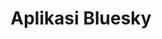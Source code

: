 ---
title: Aplikasi Bluesky
layout: default
nav_order: 6
description: "Pilihan aplikasi pihak ketiga bluesky"
has_toc: true
permalink: /aplikasi
last_modified_date: 2023-12-15 01:13
---